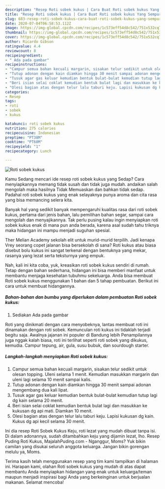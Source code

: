 ```yaml
---
description: "Resep Roti sobek kukus | Cara Buat Roti sobek kukus Yang Sempurna"
title: "Resep Roti sobek kukus | Cara Buat Roti sobek kukus Yang Sempurna"
slug: 683-resep-roti-sobek-kukus-cara-buat-roti-sobek-kukus-yang-sempurna
date: 2020-07-04T06:58:53.112Z
image: https://img-global.cpcdn.com/recipes/1c573eff54d8c542/751x532cq70/roti-sobek-kukus-foto-resep-utama.jpg
thumbnail: https://img-global.cpcdn.com/recipes/1c573eff54d8c542/751x532cq70/roti-sobek-kukus-foto-resep-utama.jpg
cover: https://img-global.cpcdn.com/recipes/1c573eff54d8c542/751x532cq70/roti-sobek-kukus-foto-resep-utama.jpg
author: Ricardo Gibson
ratingvalue: 4.4
reviewcount: 8
recipeingredient:
- " Ada pada gambar"
recipeinstructions:
- "Campur semua bahan kecuali margarin, sisakan telur sedikit untuk olesan topping. Uleni selama 1 menit. Kemudian masukkan margarin dan uleni lagi selama 10 menit sampai kalis."
- "Tutup adonan dengan kain diamkan hingga 30 menit sampai adonan mengembang dua kali lipat."
- "Tusuk agar gas keluar kemudian bentuk bulat-bulat kemudian tutup lagi dg kain selama 20 menit."
- "Beri isian selai coklat kemudian bentuk bulat lagi dan masukkan ke kukusan dg api mati. Diamkan 10 menit."
- "Olesi bagian atas dengan telur lalu taburi keju. Lapisi kukusan dg kain. Kukus dg api kecil selama 30 menit."
categories:
- Resep
tags:
- roti
- sobek
- kukus

katakunci: roti sobek kukus 
nutrition: 275 calories
recipecuisine: Indonesian
preptime: "PT38M"
cooktime: "PT60M"
recipeyield: "1"
recipecategory: Lunch

---
```



![Roti sobek kukus](https://img-global.cpcdn.com/recipes/1c573eff54d8c542/751x532cq70/roti-sobek-kukus-foto-resep-utama.jpg)

Kamu Sedang mencari ide resep roti sobek kukus yang Sedap? Cara menyiapkannya memang tidak susah dan tidak juga mudah. andaikan salah mengolah maka hasilnya Tidak Memuaskan dan bahkan tidak sedap. Padahal roti sobek kukus yang enak selayaknya punya aroma dan cita rasa yang bisa memancing selera kita.

Banyak hal yang sedikit banyak mempengaruhi kualitas rasa dari roti sobek kukus, pertama dari jenis bahan, lalu pemilihan bahan segar, sampai cara mengolah dan menyajikannya. Tak perlu pusing kalau ingin menyiapkan roti sobek kukus enak di mana pun anda berada, karena asal sudah tahu triknya maka hidangan ini mampu menjadi suguhan spesial.

Ther Melian Academy sekolah elit untuk murid-murid terpilih. Jadi kenapa Vrey seorang copet jalanan bisa bersekolah di sana? Roti kukus atau biasa disebut bolu kukus ini sangat terkenal dengan bentuknya yang mekar, rasanya yang lezat serta teksturnya yang empuk.


Nah, kali ini kita coba, yuk, kreasikan roti sobek kukus sendiri di rumah. Tetap dengan bahan sederhana, hidangan ini bisa memberi manfaat untuk membantu menjaga kesehatan tubuhmu sekeluarga. Anda bisa membuat Roti sobek kukus menggunakan 1 bahan dan 5 tahap pembuatan. Berikut ini cara untuk membuat hidangannya.

<!--inarticleads1-->

##### Bahan-bahan dan bumbu yang diperlukan dalam pembuatan Roti sobek kukus:

1. Sediakan  Ada pada gambar


Roti yang dinikmati dengan cara menyobeknya, lantas membuat roti ini dinamakan dengan roti sobek. Kemunculan roti kukus ini tidaklah terjadi begitu saja. Awalnya jajanan ini populer di Bandung lebih Penampilannya juga nggak kalah biasa, roti ini terlihat seperti roti sobek yang dikukus, kemudia. Campur tepung, air, gula, susu bubuk, dan sourdough starter. 

<!--inarticleads2-->

##### Langkah-langkah menyiapkan Roti sobek kukus:

1. Campur semua bahan kecuali margarin, sisakan telur sedikit untuk olesan topping. Uleni selama 1 menit. Kemudian masukkan margarin dan uleni lagi selama 10 menit sampai kalis.
1. Tutup adonan dengan kain diamkan hingga 30 menit sampai adonan mengembang dua kali lipat.
1. Tusuk agar gas keluar kemudian bentuk bulat-bulat kemudian tutup lagi dg kain selama 20 menit.
1. Beri isian selai coklat kemudian bentuk bulat lagi dan masukkan ke kukusan dg api mati. Diamkan 10 menit.
1. Olesi bagian atas dengan telur lalu taburi keju. Lapisi kukusan dg kain. Kukus dg api kecil selama 30 menit.


Ini dia resep Roti Sobek Kukus Keju, roti lezat yang mudah dibuat tanpa isi. Di dalam adonannya, sudah ditambahkan keju yang dijamin lezat, lho. Resep Puding Roti Kukus, MajalahPuding.com - Nganggur, Moms? Yuk bikin camilan yang disukai seluruh anggota keluarga. Jangan bikin gorengan melulu ya, Moms. 

Terima kasih telah menggunakan resep yang tim kami tampilkan di halaman ini. Harapan kami, olahan Roti sobek kukus yang mudah di atas dapat membantu Anda menyiapkan hidangan yang enak untuk keluarga/teman maupun menjadi inspirasi bagi Anda yang berkeinginan untuk berjualan makanan. Selamat mencoba!
